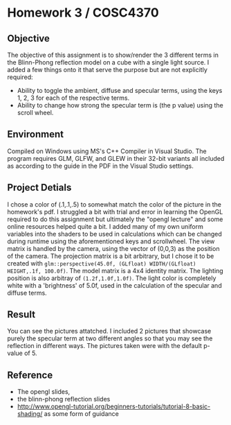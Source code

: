 # Homework 3 / COSC4370

## Objective
The objective of this assignment is to show/render the 3 different terms in the Blinn-Phong reflection model on a cube with a single light source. I added a few things onto it that serve the purpose but are not explicitly required:
* Ability to toggle the ambient, diffuse and specular terms, using the keys 1, 2, 3 for each of the respective terms.
* Ability to change how strong the specular term is (the p value) using the scroll wheel.
## Environment
Compiled on Windows using MS's C++ Compiler in Visual Studio. The program requires GLM, GLFW, and GLEW in their 32-bit variants all included as according to the guide in the PDF in the Visual Studio settings. 
## Project Detials
I chose a color of (.1,.1,.5) to somewhat match the color of the picture in the homework's pdf. I struggled a bit with trial and error in learning the OpenGL required to do this assignment but ultimately the "opengl lecture" and some online resources helped quite a bit. I added many of my own uniform variables into the shaders to be used in calculations which can be changed during runtime using the aforementioned keys and scrollwheel. The view matrix is handled by the camera, using the vector of (0,0,3) as the position of the camera. The projection matrix is a bit arbitrary, but I chose it to be created with `glm::perspective(45.0f, (GLfloat) WIDTH/(GLfloat) HEIGHT,.1f, 100.0f)`. The model matrix is a 4x4 identity matrix. The lighting position is also arbitray of `(1.2f,1.0f,1.0f)`. The light color is completely white with a 'brightness' of 5.0f, used in the calculation of the specular and diffuse terms. 
## Result
You can see the pictures attatched. I included 2 pictures that showcase purely the specular term at two different angles so that you may see the reflection in different ways. The pictures taken were with the default p-value of 5.
## Reference
* The opengl slides,
* the blinn-phong reflection slides
* http://www.opengl-tutorial.org/beginners-tutorials/tutorial-8-basic-shading/ as some form of guidance
